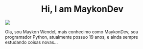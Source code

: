 <h1 align="center">Hi, I am MaykonDev</h1>

<img src="https://i.gifer.com/origin/67/67113792f419bb7e11435c65bd602b93.gif">

<p>Ola, sou Maykon Wendel, mais conhecimo como MaykonDev, sou programador Python, atualmente possuo 19 anos, e ainda sempre estudando coisas novas...</p>
